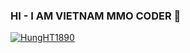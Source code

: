 ### HI - I AM VIETNAM MMO CODER 👋
[![HungHT1890](https://github-readme-stats.vercel.app/api?username=HungHT1890)](https://github.com/anuraghazra/github-readme-stats)
<!--
**HungHT1890/HungHT1890** is a ✨ _special_ ✨ repository because its `README.md` (this file) appears on your GitHub profile.

Here are some ideas to get you started:

- 🔭 I’m currently working on ...
- 🌱 I’m currently learning ...
- 👯 I’m looking to collaborate on ...
- 🤔 I’m looking for help with ...
- 💬 Ask me about ...
- 📫 How to reach me: ...
- 😄 Pronouns: ...
- ⚡ Fun fact: ...
-->
